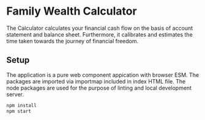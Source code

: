# Family Wealth Calculator
The Calculator calculates your financial cash flow on the basis of account statement and balance sheet. Furthermore, it calibrates and estimates the time taken towards the journey of financial freedom.

## Setup
The application is a pure web component appication with browser ESM. The packages are imported via importmap included in index HTML file. The node packages are used for the purpose of linting and local development server.

```sh
npm install
npm start
```